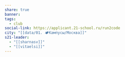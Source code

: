 ```yaml
---
share: true
banner: 
tags:
  - club
social-link: https://applicant.21-school.ru/run2code
city: "[[data/01. 🏕️Кампусы/Москва]]"
s21-leader:
  - "[[sharnasv]]"
  - "[[vitaelsi]]"
---
```


